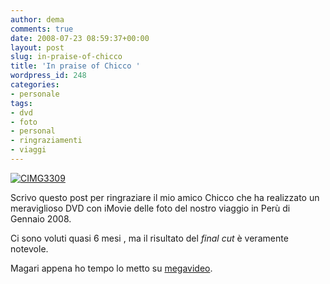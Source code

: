 ```yaml
---
author: dema
comments: true
date: 2008-07-23 08:59:37+00:00
layout: post
slug: in-praise-of-chicco
title: 'In praise of Chicco '
wordpress_id: 248
categories:
- personale
tags:
- dvd
- foto
- personal
- ringraziamenti
- viaggi
---
```


[![CIMG3309](http://dema.tv/wp-content/uploads/2008/07/2249662859_28a6ca8c47.jpg)](http://www.flickr.com/photos/dema/2249662859/)

Scrivo questo post per ringraziare il mio amico Chicco che ha realizzato un meraviglioso DVD con iMovie delle foto del nostro viaggio in Perù di Gennaio 2008.

Ci sono voluti quasi 6 mesi , ma il risultato del _final cut_ è veramente notevole.

Magari appena ho tempo lo metto su [megavideo](http://megavideo.com/).
